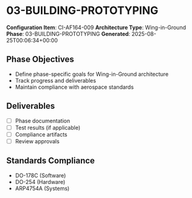 # 03-BUILDING-PROTOTYPING

**Configuration Item**: CI-AF164-009
**Architecture Type**: Wing-in-Ground
**Phase**: 03-BUILDING-PROTOTYPING
**Generated**: 2025-08-25T00:06:34+00:00

## Phase Objectives
- Define phase-specific goals for Wing-in-Ground architecture
- Track progress and deliverables
- Maintain compliance with aerospace standards

## Deliverables
- [ ] Phase documentation
- [ ] Test results (if applicable)
- [ ] Compliance artifacts
- [ ] Review approvals

## Standards Compliance
- DO-178C (Software)
- DO-254 (Hardware)
- ARP4754A (Systems)
